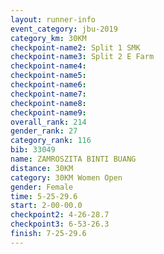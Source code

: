 ```yaml
---
layout: runner-info 
event_category: jbu-2019 
category_km: 30KM 
checkpoint-name2: Split 1 SMK 
checkpoint-name3: Split 2 E Farm 
checkpoint-name4: 
checkpoint-name5: 
checkpoint-name6: 
checkpoint-name7: 
checkpoint-name8: 
checkpoint-name9: 
overall_rank: 214
gender_rank: 27
category_rank: 116
bib: 33049
name: ZAMROSZITA BINTI BUANG
distance: 30KM
category: 30KM Women Open
gender: Female
time: 5-25-29.6
start: 2-00-00.0
checkpoint2: 4-26-28.7
checkpoint3: 6-53-26.3
finish: 7-25-29.6
---
```

